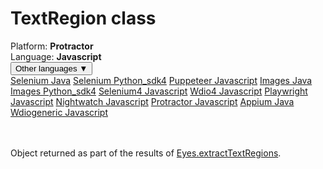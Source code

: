 # TextRegion class
<div class='platform-bar-container-div'><div class='platform-bar-div'>Platform:  <b> Protractor</b>
</div><div class='platform-bar-div'>Language: <b>Javascript</b></div><div class='dropdown-button-container-div'><button class='sdk-language-dropdown-button'>Other languages ▼</button><div class='dropdown-content'>
<a href='../../selenium/java/textregion'>Selenium Java</a>
<a href='../../selenium/python_sdk4/textregion'>Selenium Python_sdk4</a>
<a href='../../puppeteer/javascript/textregion'>Puppeteer Javascript</a>
<a href='../../images/java/textregion'>Images Java</a>
<a href='../../images/python_sdk4/textregion'>Images Python_sdk4</a>
<a href='../../selenium4/javascript/textregion'>Selenium4 Javascript</a>
<a href='../../wdio4/javascript/textregion'>Wdio4 Javascript</a>
<a href='../../playwright/javascript/textregion'>Playwright Javascript</a>
<a href='../../nightwatch/javascript/textregion'>Nightwatch Javascript</a>
<a href='../../protractor/javascript/textregion'>Protractor Javascript</a>
<a href='../../appium/java/textregion'>Appium Java</a>
<a href='../../wdiogeneric/javascript/textregion'>Wdiogeneric Javascript</a>
</div></div><br /><br /></div>




Object returned as part of the results of [Eyes.extractTextRegions](../classes-gen/class_eyes/method-eyes-extracttextregions-protractor-javascript.html).
